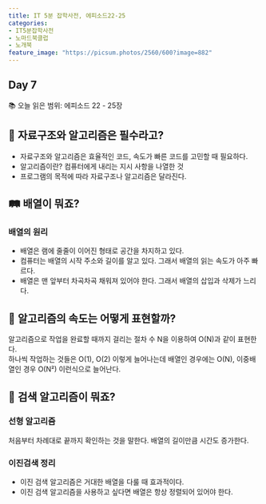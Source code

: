 ```yaml
---
title: IT 5분 잡학사전, 에피소드22-25
categories:
- IT5분잡학사전
- 노마드북클럽
- 노개북
feature_image: "https://picsum.photos/2560/600?image=882"
---
```

## Day 7
📚 오늘 읽은 범위: 에피소드 22 - 25장

## 📃 자료구조와 알고리즘은 필수라고?

- 자료구조와 알고리즘은 효율적인 코드, 속도가 빠른 코드를 고민할 때 필요하다.
- 알고리즘이란? 컴퓨터에게 내리는 지시 사항을 나열한 것
- 프로그램의 목적에 따라 자료구조나 알고리즘은 달라진다.


## 🛤 배열이 뭐죠?

### 배열의 원리

- 배열은 램에 줄줄이 이어진 형태로 공간을 차지하고 있다.
- 컴퓨터는 배열의 시작 주소와 길이를 알고 있다. 그래서 배열의 읽는 속도가 아주 빠르다.
- 배열은 맨 앞부터 차곡차곡 채워져 있어야 한다. 그래서 배열의 삽입과 삭제가 느리다.

## 👥 알고리즘의 속도는 어떻게 표현할까?

알고리즘으로 작업을 완료할 때까지 걸리는 절차 수 N을 이용하여 O(N)과 같이 표현한다. <br>
하나씩 작업하는 것들은 O(1), O(2) 이렇게 늘어나는데 배열인 경우에는 O(N), 이중배열인 경우 O(N²) 이런식으로 늘어난다.

## 🔎 검색 알고리즘이 뭐죠?

### 선형 알고리즘

처음부터 차례대로 끝까지 확인하는 것을 말한다. 배열의 길이만큼 시간도 증가한다.

### 이진검색 정리

- 이진 검색 알고리즘은 거대한 배열을 다룰 때 효과적이다.
- 이진 검색 알고리즘을 사용하고 싶다면 배열은 항상 정렬되어 있어야 한다.
